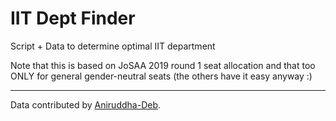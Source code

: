 # IIT Dept Finder
Script + Data to determine optimal IIT department

Note that this is based on JoSAA 2019 round 1 seat allocation and that too ONLY for general gender-neutral seats (the others have it easy anyway :)

-----

Data contributed by [Aniruddha-Deb](https://github.com/Aniruddha-Deb/IIT_dep_finder).

